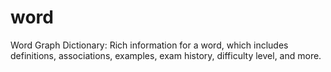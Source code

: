 word
====

Word Graph Dictionary: Rich information for a word, which includes definitions, associations, examples, exam history, difficulty level, and more.
